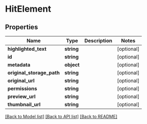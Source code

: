 # HitElement

## Properties
Name | Type | Description | Notes
------------ | ------------- | ------------- | -------------
**highlighted_text** | **string** |  | [optional] 
**id** | **string** |  | [optional] 
**metadata** | **object** |  | [optional] 
**original_storage_path** | **string** |  | [optional] 
**original_url** | **string** |  | [optional] 
**permissions** | **string** |  | [optional] 
**preview_url** | **string** |  | [optional] 
**thumbnail_url** | **string** |  | [optional] 

[[Back to Model list]](../README.md#documentation-for-models) [[Back to API list]](../README.md#documentation-for-api-endpoints) [[Back to README]](../README.md)


